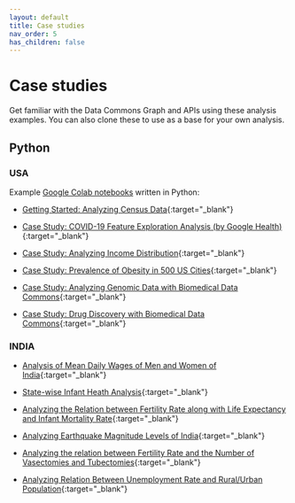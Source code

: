 ```yaml
---
layout: default
title: Case studies
nav_order: 5
has_children: false
---
```


# Case studies

Get familiar with the Data Commons Graph and APIs using these analysis examples.
You can also clone these to use as a base for your own analysis.


## Python

### USA
Example [Google Colab
notebooks](https://colab.sandbox.google.com/notebooks/intro.ipynb) written in
Python:

-   [Getting Started: Analyzing Census Data](https://colab.research.google.com/github/datacommonsorg/api-python/blob/master/notebooks/analyzing_census_data.ipynb){:target="_blank"}

-   [Case Study: COVID-19 Feature Exploration Analysis (by Google Health)](https://colab.research.google.com/github/datacommonsorg/api-python/blob/master/notebooks/COVID_19_Feature_Exploration_Analysis_with_Data_Commons.ipynb){:target="_blank"}

-   [Case Study: Analyzing Income Distribution](https://colab.research.google.com/github/datacommonsorg/api-python/blob/master/notebooks/analyzing_income_distribution.ipynb){:target="_blank"}

-   [Case Study: Prevalence of Obesity in 500 US Cities](https://colab.research.google.com/github/datacommonsorg/api-python/blob/master/notebooks/analyzing_obesity_prevalence.ipynb){:target="_blank"}

-   [Case Study: Analyzing Genomic Data with Biomedical Data Commons](https://colab.research.google.com/github/datacommonsorg/api-python/blob/master/notebooks/analyzing_genomic_data.ipynb){:target="_blank"}

-   [Case Study: Drug Discovery with Biomedical Data Commons](https://colab.research.google.com/github/datacommonsorg/api-python/blob/master/notebooks/Drug_Discovery_With_Data_Commons.ipynb){:target="_blank"}


### INDIA
-   [Analysis of Mean Daily Wages of Men and Women of India](https://colab.research.google.com/drive/1oL0v6ZB4InHnMYo3bTQcSs4ZIHz6XIQ7#scrollTo=GE0b7K-Tiq8p){:target="_blank"}

-   [State-wise Infant Heath Analysis](https://colab.research.google.com/drive/1hiDoxB46QR8ZoV5yEm4WIFfNF8E-jDbs#scrollTo=BG_H4WFiKj5B){:target="_blank"}

-   [Analyzing the Relation between Fertility Rate along with Life Expectancy and Infant Mortality Rate](https://colab.research.google.com/drive/1rYjWjeZFU6b2lvaNvs9hKTfx75d4_r7i){:target="_blank"}

-   [Analyzing Earthquake Magnitude Levels of India]([https://colab.research.google.com/drive/1rYjWjeZFU6b2lvaNvs9hKTfx75d4_r7i](https://colab.research.google.com/drive/15EPTLU3bKyf95av87xHUMKzXL_WehtNA)){:target="_blank"}

-   [Analyzing the relation between Fertility Rate and the Number of Vasectomies and Tubectomies](https://colab.research.google.com/drive/1_heEp-E6dEMJoJmlbKu5avb2R2WdJnGI){:target="_blank"}

-   [Analyzing Relation Between Unemployment Rate and Rural/Urban Population](https://colab.research.google.com/drive/1mC8jmkOUwstTU6ySB0Oo9lOFDOyra-1f){:target="_blank"}

